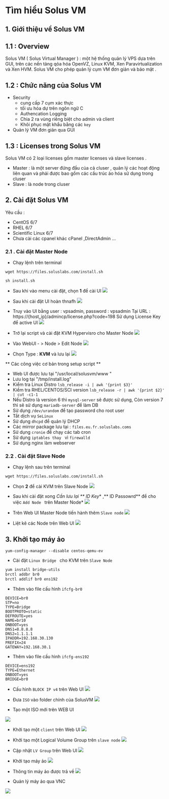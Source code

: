 # Tìm hiểu Solus VM

## 1. Giới thiệu về Solus VM

## 1.1 : Overview
Solus VM ( Solus Virtual Manager ) : một hệ thống quản lý VPS dựa trên GUI, trên các nền tảng qỏa hóa  OpenVZ, Linux KVM, Xen Paravirtualization và  Xen HVM. Solus VM cho phép quản lý cụm VM đơn giản và bảo mật .

## 1.2 : Chức năng của Solus VM 
- Security 
	-	cung cấp 7 cụm xác thực
	-	tối ưu hóa dự trên ngôn ngữ C
	-	Authencation Logging
	-	Chia 2 ra vùng riêng biệt cho admin và client
	-	Khôi phục mật khẩu bằng các 	`key`
- Quản lý VM đơn giản qua GUI


## 1.3 : Licenses trong Solus VM
Solus VM có 2 loại licenses gồm master licenses và slave licenses . 
- Master : là một server đứng đầu của cả cluser , quản lý các hoạt động liên quan và phải được bao gồm các cấu trúc ảo hóa sử dụng trong cluser
- Slave : là node trong cluser


## 2. Cài đặt Solus VM

Yêu cầu :
-   CentOS 6/7
-   RHEL 6/7
-   Scientific Linux 6/7
-  Chưa cài các cpanel khác cPanel  ,DirectAdmin ...
### 2.1 . Cài đặt  Master Node
- Chạy lệnh trên terminal
```
wget https://files.soluslabs.com/install.sh

sh install.sh
```

- Sau khi vào menu cài đặt, chọn **1** để cài UI
![](https://i.imgur.com/FUJeW3L.png)
	

- Sau khi cài đặt UI hoàn thnafh
![](https://i.imgur.com/9fbj72a.png)

- Truy vào UI bằng user :  vpsadmin, password : vpsadmin
Tại URL : https://{host_ip}/admincp/license.php?code=198
Sử dụng License Key để active UI
![](https://i.imgur.com/V5JQgbE.png)


- Trở lại script và cài đặt KVM Hypervisro cho Master Node
![](https://i.imgur.com/XqIHjeY.png)

- Vào WebUI - > Node > Edit Node
![](https://i.imgur.com/roue8fh.png)


- Chọn Type : **KVM** và lưu lại
![](https://i.imgur.com/gNxc5p9.png)

** Các công việc cơ bản trong setup script **
- Web UI được lưu tại "/usr/local/solusvm/www "
- Lưu log tại "/tmp/install.log"
- Kiểm tra Linux Distro
`lsb_release -i | awk '{print $3}'`
- Kiểm tra RHEL/CENTOS/SCI version
`lsb_release -r | awk '{print $2}' | cut -c1-1`
- Nếu Distro là version 6 thì `mysql-server` sẽ được sử dụng, Còn version 7 thì sẽ sử dụng `mariadb-server` để làm DB
- Sử dụng `/dev/urandom`  để tạo password cho root user
- Tắt dịch vụ `SeLinux`
- Sử dụng `dhcpd` để quản lý DHCP
- Các mirror package lưu tại : `files.eu.fr.soluslabs.coms`
- Sử dụng `cronie` để chạy các tab cron
- Sử dụng `iptables thay ` vì `firewalld`
- Sử dụng nginx làm webserver

### 2.2 . Cài đặt Slave 	Node

- Chạy lệnh sau trên terminal
```
wget https://files.soluslabs.com/install.sh
```
- Chọn **2** để cài KVM trên Slave Node
![](https://i.imgur.com/NVLuzbE.png)

- Sau khi cài đặt xong 
*Cần lưu lại ** ID Key** ,** ID Passowrd** để cho việc `Add Node ` trên Master Node*
![](https://i.imgur.com/Yo7nhMl.png)

- Trên Web UI Master Node tiến hành thêm `Slave node`
![](https://i.imgur.com/Q18f24A.png)

- Liệt kê các Node trên Web UI
![](https://i.imgur.com/NHpnxtE.png)
## 3. Khởi tạo máy ảo 
  
`yum-config-manager --disable centos-qemu-ev`

- Cài đặt `Linux Bridge ` cho KVM trên `Slave Node`
```bash
yum install bridge-utils
brctl addbr br0
brctl addlif br0 ens192
```

- Thêm  vào file cấu hình `ifcfg-br0`
```
DEVICE=br0
STP=no
TYPE=Bridge
BOOTPROTO=static
DEFROUTE=yes
NAME=br10
ONBOOT=yes
DNS1=8.8.8.8
DNS2=1.1.1.1
IPADDR=192.168.30.130
PREFIX=24
GATEWAY=192.168.30.1
```
- Thêm vào  file cấu hình `ifcfg-ens192`

```
DEVICE=ens192
TYPE=Ethernet
ONBOOT=yes
BRIDGE=br0

```

- Cấu hình `BLOCK IP v4` trên Web UI
![](https://i.imgur.com/5XL4tLK.png) 

- Đưa `ISO` vào folder chính của SolusVM
![](https://i.imgur.com/1fdyOsP.png)

- Tạo một ISO mới trên WEB UI

![](https://i.imgur.com/ubsCdra.png)

- Khởi tạo một `client` trên Web UI
![](https://i.imgur.com/GBB93Bc.png)

- Khởi tạo một Logical Volume Group trên `slave node`
![](https://i.imgur.com/Qu4MnSD.png)

- Cập nhật `LV Group` trên Web UI
![](https://i.imgur.com/OGsC8Jy.png)

- Khởi tạo máy ảo 
![](https://i.imgur.com/ubsCdra.png)

- Thông tin máy ảo được trả về
![](https://i.imgur.com/bYBxpUt.png)

- Quản lý máy ảo qua VNC

![](https://i.imgur.com/zLO3rNl.png)
